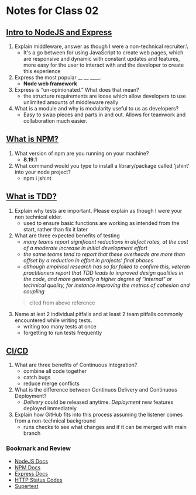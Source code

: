 # Notes for Class 02

## [Intro to NodeJS and Express](https://developer.mozilla.org/en-US/docs/Learn/Server-side/Express_Nodejs/Introduction)

1. Explain middleware, answer as though I were a non-technical recruiter.\
    * It's a go between for using JavaScript to create web pages, which are responsive and dynamic with constant updates and features, more easy for the user to interact with and the developer to create this experience
2. Express the most popular __ __ ____.
    * **Node web framework**
3. Express is “un-opinionated.” What does that mean?
    * the structure requirements are loose which allow developers to use unlimited amounts of middleware really
4. What is a module and why is modularity useful to us as developers?
    * Easy to swap pieces and parts in and out. Allows for teamwork and collaboration much easier.

## [What is NPM?](https://docs.npmjs.com/getting-started/what-is-npm)

1. What version of npm are you running on your machine?
    * **8.19.1**
2. What command would you type to install a library/package called ‘jshint’ into your node project?
    * npm i jshint

## [What is TDD?](https://www.agilealliance.org/glossary/tdd/)

1. Explain why tests are important. Please explain as though I were your non technical elder.
    * used to ensure basic functions are working as intended from the start, rather than fix it later
2. What are three expected benefits of testing
    * _many teams report significant reductions in defect rates, at the cost of a moderate increase in initial development effort_
    * _the same teams tend to report that these overheads are more than offset by a reduction in effort in projects’ final phases_
    * _although empirical research has so far failed to confirm this, veteran practitioners report that TDD leads to improved design qualities in the code, and more generally a higher degree of “internal” or technical quality, for instance improving the metrics of cohesion and coupling_
    > cited from above reference
3. Name at lest 2 individual pitfalls and at least 2 team pitfalls commonly encountered while writing tests.
    * writing too many tests at once
    * forgetting to run tests frequently

## [CI/CD](https://www.youtube.com/watch?v=xSv_m3KhUO8)

1. What are three benefits of Continuous Integration?
    * combine all code together
    * catch bugs
    * reduce merge conflicts
2. What is the difference between Continuos Delivery and Continuous Deployment?
    * _Delivery_ could be released anytime. _Deployment_ new features deployed immediately
3. Explain how GitHub fits into this process assuming the listener comes from a non-technical background
    * runs checks to see what changes and if it can be merged with main branch

### Bookmark and Review

* [NodeJS Docs](https://nodejs.org/en/docs/)
* [NPM Docs](https://docs.npmjs.com/)
* [Express Docs](https://expressjs.com/en/4x/api.html)
* [HTTP Status Codes](https://www.restapitutorial.com/httpstatuscodes.html)
* [Supertest](https://github.com/visionmedia/supertest)
